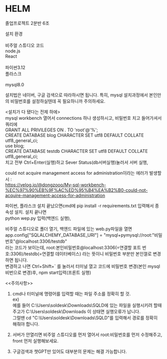 # HELM
졸업프로젝트 2분반 6조

설치 환경<br/>
<front><br/>
비주얼 스튜디오 코드<br/>
node.js<br/>
React<br/>
<back><br/>
파이썬3.12<br/>
플라스크<br/>
<db><br/>
mysql8.0<br/>

설치법은 네이버, 구글 검색으로 따라하시면 됩니다. 특히, mysql 설치과정에서 본인만의 비밀번호를 설정하실텐데 꼭 필요하니까 주의하세요.<br/>

<설치가 다 됐다는 전제 하에><br/>
mysql workbench 열어서 connections 하나 생성하시고, 비밀번호 치고 들어가셔서 쿼리에<br/>
GRANT ALL PRIVILEGES ON *.* TO 'root'@'%';<br/>
CREATE DATABASE blog CHARACTER SET utf8 DEFAULT COLLATE utf8_general_ci;<br/>
use blog;<br/>
CREATE DATABASE testdb CHARACTER SET utf8 DEFAULT COLLATE utf8_general_ci;<br/>
치고 전부 Ctrl+Enter(실행)하고 Sever Status(db서버실행)눌러서 서버 실행,<br/>

could not acquire management access for administration이라는 에러가 발생할 시 :<br/>
https://velog.io/@dongzooo/My-sql-workbench-%EC%97%90%EB%9F%AC%ED%95%B4%EA%B2%B0-could-not-acquire-management-access-for-administration<br/>

파이썬, 플라스크 설치 끝났으면cmd에 pip install -r requirements.txt 입력해서 종속성 설치. 설치 끝나면<br/>
 python wep.py 입력(백엔드 실행),<br/>

비주얼 스튜디오로 폴더 열기, 백엔드 파일에 있는 web.py파일을 열면<br/>
app.config["SQLALCHEMY_DATABASE_URI"] = "mysql+pymysql://root:"비밀번호"@localhost:3306/testdb"<br/>
라는 코드가 보이는데, root:본인비밀번호@localhost:3306(=연결할 포트 번호:3306)/testdb(=연결할 데이터베이스) 라는 뜻이니 비밀번호 부분만 본인껄로 변경하면 됩니다.<br/>
변경하고 나면 Ctrl+Shift+` 를 눌러서 터미널 열고 코드에 비밀번호 변경(본인 mysql 비번으로 변경)후, npm start입력(프론트 실행)<br/>


<<주의사항>><br/>
1. cmd나 터미널에 명령어를 입력할 때는 파일 주소를 정확히 할 것.<br/>
ex)<br/>
예를 들어 C:\Users\soldesk\Downloads\SQLD에 있는 파일을 실행시키려 할때 주고가 C:\Users\soldesk\Downloads 이 상태면 실행오류가 납니다.<br/>
그럴땐 cd "C:\Users\soldesk\Downloads\SQLD"를 입력해서 경로를 정확히 해줘야 합니다.<br/>

2. 서버가 안열리면 비주얼 스튜디오를 먼저 열어서 root:비밀번호를 먼저 수정해주고, front 먼저 실행해보세요.<br/>

3. 구글검색과 챗GPT만 있어도 대부분의 문제는 해결 가능합니다.<br/>

